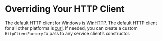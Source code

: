 # Overriding Your HTTP Client<a name="overriding-http-client"></a>

The default HTTP client for Windows is [WinHTTP](https://msdn.microsoft.com/en-us/library/windows/desktop/aa382925%28v=vs.85%29.aspx)\. The default HTTP client for all other platforms is [curl](https://curl.haxx.se/)\. If needed, you can create a custom `HttpClientFactory` to pass to any service client’s constructor\.